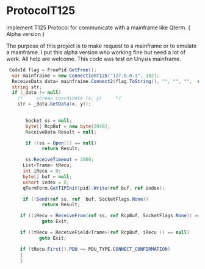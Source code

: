 # ProtocolT125
implement T125 Protocol for communicate with a mainframe like Qterm. { Alpha version }

The purpose of this project is to make request to a mainframe or to emulate a mainframe.
I put this alpha version who working fine but need a lot of work. All help are welcome.
This code was test on Unysis mainframe.

```C#
 CodeId flag = FreePid.GetFree();
  var mainfraime = new ConnectionT125("127.0.0.1", 102);
  ReceiveData data= mainfraime.Connect2(flag.ToString(), "", "", "",  null,  ' ');
  string str;
  if (_data != null)
    /*     screen coordinate (x, y)     */
    str = _data.GetData(x, y));
   

       Socket ss = null;
       byte[] RcpBuf = new byte[2048];
       ReceiveData Result = null;

       if ((ss = Open()) == null)
             return Result;

       ss.ReceiveTimeout = 3000;
      List<Trame> tRecu;
      int iRecu = 0;
      byte[] buf = null;
      ushort index = 0;
      qTermForm.GetTIPInit(pid).Write(ref buf, ref index);

      if (!Send(ref ss, ref  buf, SocketFlags.None))
             return Result;

     if ((iRecu = ReceiveFrom(ref ss, ref RcpBuf, SocketFlags.None)) == 0)
             goto Exit;

     if ((tRecu = ReceiveField<Trame>(ref RcpBuf, iRecu )) == null)
            goto Exit;

     if (tRecu.First().PDU == PDU_TYPE.CONNECT_CONFIRMATION)
     {
     }
```
